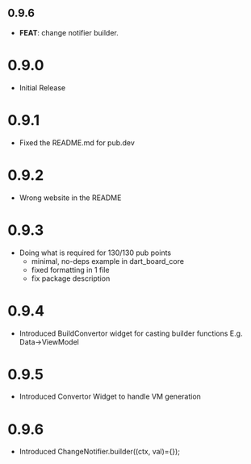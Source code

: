 ## 0.9.6

 - **FEAT**: change notifier builder.

# 0.9.0
- Initial Release

# 0.9.1
 - Fixed the README.md for pub.dev

# 0.9.2
 - Wrong website in the README

# 0.9.3
 - Doing what is required for 130/130 pub points
   * minimal, no-deps example in dart_board_core
   * fixed formatting in 1 file
   * fix package description

# 0.9.4
 - Introduced BuildConvertor widget for casting builder functions
   E.g. Data->ViewModel

# 0.9.5
- Introduced Convertor Widget to handle VM generation

# 0.9.6
- Introduced ChangeNotifier.builder((ctx, val)={});